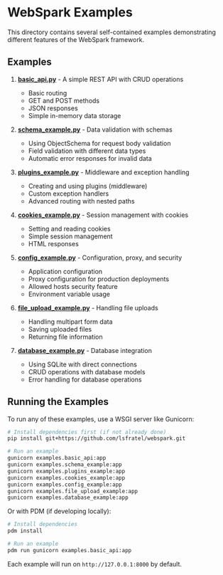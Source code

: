 # WebSpark Examples

This directory contains several self-contained examples demonstrating different features of the WebSpark framework.

## Examples

1. **[basic_api.py](basic_api.py)** - A simple REST API with CRUD operations
   - Basic routing
   - GET and POST methods
   - JSON responses
   - Simple in-memory data storage

2. **[schema_example.py](schema_example.py)** - Data validation with schemas
   - Using ObjectSchema for request body validation
   - Field validation with different data types
   - Automatic error responses for invalid data

3. **[plugins_example.py](plugins_example.py)** - Middleware and exception handling
   - Creating and using plugins (middleware)
   - Custom exception handlers
   - Advanced routing with nested paths

4. **[cookies_example.py](cookies_example.py)** - Session management with cookies
   - Setting and reading cookies
   - Simple session management
   - HTML responses

5. **[config_example.py](config_example.py)** - Configuration, proxy, and security
   - Application configuration
   - Proxy configuration for production deployments
   - Allowed hosts security feature
   - Environment variable usage

6. **[file_upload_example.py](file_upload_example.py)** - Handling file uploads
   - Handling multipart form data
   - Saving uploaded files
   - Returning file information

7. **[database_example.py](database_example.py)** - Database integration
   - Using SQLite with direct connections
   - CRUD operations with database models
   - Error handling for database operations

## Running the Examples

To run any of these examples, use a WSGI server like Gunicorn:

```bash
# Install dependencies first (if not already done)
pip install git+https://github.com/lsfratel/webspark.git

# Run an example
gunicorn examples.basic_api:app
gunicorn examples.schema_example:app
gunicorn examples.plugins_example:app
gunicorn examples.cookies_example:app
gunicorn examples.config_example:app
gunicorn examples.file_upload_example:app
gunicorn examples.database_example:app
```

Or with PDM (if developing locally):

```bash
# Install dependencies
pdm install

# Run an example
pdm run gunicorn examples.basic_api:app
```

Each example will run on `http://127.0.0.1:8000` by default.
